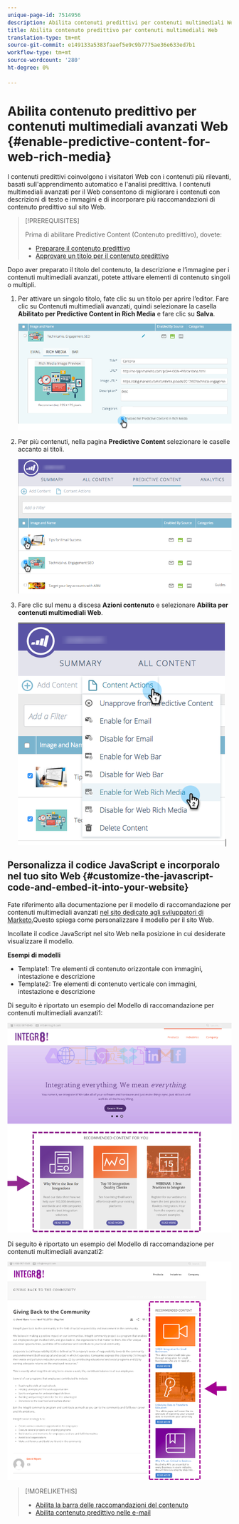 ```yaml
---
unique-page-id: 7514956
description: Abilita contenuti predittivi per contenuti multimediali Web - Documenti Marketo - Documentazione prodotto
title: Abilita contenuto predittivo per contenuti multimediali Web
translation-type: tm+mt
source-git-commit: e149133a5383faaef5e9c9b7775ae36e633ed7b1
workflow-type: tm+mt
source-wordcount: '280'
ht-degree: 0%

---
```



# Abilita contenuto predittivo per contenuti multimediali avanzati Web {#enable-predictive-content-for-web-rich-media}

I contenuti predittivi coinvolgono i visitatori Web con i contenuti più rilevanti, basati sull&#39;apprendimento automatico e l&#39;analisi predittiva. I contenuti multimediali avanzati per il Web consentono di migliorare i contenuti con descrizioni di testo e immagini e di incorporare più raccomandazioni di contenuto predittivo sul sito Web.

>[!PREREQUISITES]
>
>Prima di abilitare Predictive Content (Contenuto predittivo), dovete:
>
>* [Preparare il contenuto predittivo](http://docs.marketo.com/display/docs/edit+predictive+content)
>* [Approvare un titolo per il contenuto predittivo](/help/marketo/product-docs/predictive-content/working-with-all-content/approve-a-title-for-predictive-content.md)

>



Dopo aver preparato il titolo del contenuto, la descrizione e l’immagine per i contenuti multimediali avanzati, potete attivare elementi di contenuto singoli o multipli.

1. Per attivare un singolo titolo, fate clic su un titolo per aprire l’editor. Fare clic su Contenuti multimediali avanzati, quindi selezionare la casella **Abilitato per Predictive Content in Rich Media** e fare clic su **Salva**.

   ![](assets/image2017-10-3-9-3a50-3a29.png)

1. Per più contenuti, nella pagina **Predictive Content** selezionare le caselle accanto ai titoli.

   ![](assets/image2017-10-3-10-3a0-3a42.png)

1. Fare clic sul menu a discesa **Azioni contenuto** e selezionare **Abilita per contenuti multimediali Web**.

   ![](assets/image2017-10-3-10-3a2-3a6.png)|

## Personalizza il codice JavaScript e incorporalo nel tuo sito Web {#customize-the-javascript-code-and-embed-it-into-your-website}

Fate riferimento alla documentazione per il modello di raccomandazione per contenuti multimediali avanzati [nel sito dedicato agli sviluppatori di Marketo.](http://developers.marketo.com/documentation/websites/rtp-rich-media-recommendations-api)Questo spiega come personalizzare il modello per il sito Web.

Incollate il codice JavaScript nel sito Web nella posizione in cui desiderate visualizzare il modello.

**Esempi di modelli**

* Template1: Tre elementi di contenuto orizzontale con immagini, intestazione e descrizione
* Template2: Tre elementi di contenuto verticale con immagini, intestazione e descrizione

Di seguito è riportato un esempio del Modello di raccomandazione per contenuti multimediali avanzati1:

![](assets/image2015-6-1-17-3a8-3a33.png)

Di seguito è riportato un esempio del Modello di raccomandazione per contenuti multimediali avanzati2:

![](assets/image2015-12-20-10-3a35-3a12.png)

>[!MORELIKETHIS]
>
>* [Abilita la barra delle raccomandazioni del contenuto](enable-the-content-recommendation-bar.md)
>* [Abilita contenuto predittivo nelle e-mail](http://docs.marketo.com/x/vLit)

